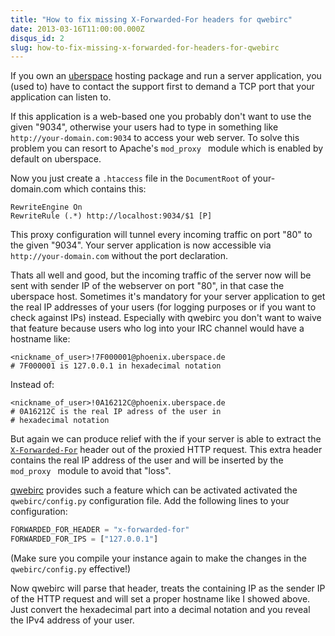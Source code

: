```yaml
---
title: "How to fix missing X-Forwarded-For headers for qwebirc"
date: 2013-03-16T11:00:00.000Z
disqus_id: 2
slug: how-to-fix-missing-x-forwarded-for-headers-for-qwebirc
---
```


If you own an [uberspace](http://uberspace.de) hosting package and run a server application, you (used to) have to contact the support first to demand a TCP port that your application can listen to.

If this application is a web-based one you probably don't want to use the given "9034", otherwise your users had to type in something like `http://your-domain.com:9034` to access your web server. To solve this problem you can resort to Apache's `mod_proxy ` module which is enabled by default on uberspace.

Now you just create a `.htaccess` file in the `DocumentRoot` of your-domain.com which contains this:

```apacheconf
RewriteEngine On
RewriteRule (.*) http://localhost:9034/$1 [P]
```

This proxy configuration will tunnel every incoming traffic on port "80" to the given "9034". Your server application is now accessible via `http://your-domain.com` without the port declaration.

Thats all well and good, but the incoming traffic of the server now will be sent with sender IP of the webserver on port "80", in that case the uberspace host. Sometimes it's mandatory for your server application to get the real IP addresses of your users (for logging purposes or if you want to check against IPs) instead. Especially with qwebirc you don't want to waive that feature because users who log into your IRC channel would have a hostname like:

```
<nickname_of_user>!7F000001@phoenix.uberspace.de    
# 7F000001 is 127.0.0.1 in hexadecimal notation
```

Instead of:

```
<nickname_of_user>!0A16212C@phoenix.uberspace.de
# 0A16212C is the real IP adress of the user in
# hexadecimal notation
```

But again we can produce relief with the if your server is able to extract the [`X-Forwarded-For`](http://en.wikipedia.org/wiki/X-Forwarded-For) header out of the proxied HTTP request. This extra header contains the real IP address of the user and will be inserted by the `mod_proxy ` module to avoid that "loss".

[qwebirc](http://qwebirc.org/) provides such a feature which can be activated activated the `qwebirc/config.py` configuration file. Add the following lines to your configuration:

```python
FORWARDED_FOR_HEADER = "x-forwarded-for"
FORWARDED_FOR_IPS = ["127.0.0.1"]
```

(Make sure you compile your instance again to make the changes in the `qwebirc/config.py` effective!)

Now qwebirc will parse that header, treats the containing IP as the sender IP of the HTTP request and will set a proper hostname like I showed above. Just convert the hexadecimal part into a decimal notation and you reveal the IPv4 address of your user.
